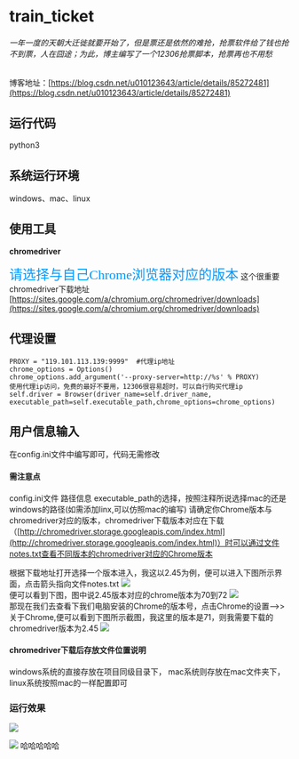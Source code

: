 # train_ticket
###### 一年一度的天朝大迁徙就要开始了，但是票还是依然的难抢，抢票软件给了钱也抢不到票，人在囧途；为此，博主编写了一个12306抢票脚本，抢票再也不用愁
博客地址：[https://blog.csdn.net/u010123643/article/details/85272481](https://blog.csdn.net/u010123643/article/details/85272481)
## 运行代码
python3

## 系统运行环境
windows、mac、linux

## 使用工具
**chromedriver**</br>

<font color=#0099ff size=5 face="黑体">请选择与自己Chrome浏览器对应的版本</font>   这个很重要</br>
chromedriver下载地址[https://sites.google.com/a/chromium.org/chromedriver/downloads](https://sites.google.com/a/chromium.org/chromedriver/downloads)

## 代理设置
```
PROXY = "119.101.113.139:9999"  #代理ip地址
chrome_options = Options()
chrome_options.add_argument('--proxy-server=http://%s' % PROXY)
使用代理ip访问，免费的最好不要用，12306很容易超时，可以自行购买代理ip
self.driver = Browser(driver_name=self.driver_name, executable_path=self.executable_path,chrome_options=chrome_options) 
```

## 用户信息输入
在config.ini文件中编写即可，代码无需修改

#### 需注意点
config.ini文件 路径信息 executable_path的选择，按照注释所说选择mac的还是windows的路径(如需添加linx,可以仿照mac的编写)
请确定你Chrome版本与chromedriver对应的版本，chromedriver下载版本对应在下载（[http://chromedriver.storage.googleapis.com/index.html](http://chromedriver.storage.googleapis.com/index.html)）时可以通过文件notes.txt查看不同版本的chromedriver对应的Chrome版本

根据下载地址打开选择一个版本进入，我这以2.45为例，便可以进入下图所示界面，点击箭头指向文件notes.txt
<img src="https://img-blog.csdnimg.cn/20200729153037167.png?x-oss-process=image/watermark,type_ZmFuZ3poZW5naGVpdGk,shadow_10,text_aHR0cHM6Ly9ibG9nLmNzZG4ubmV0L3UwMTAxMjM2NDM=,size_16,color_FFFFFF,t_70" /></br>
便可以看到下图，图中说2.45版本对应的chrome版本为70到72
<img src="https://img-blog.csdnimg.cn/20200729153109476.png" /></br>
那现在我们去查看下我们电脑安装的Chrome的版本号，点击Chrome的设置-->>关于Chrome,便可以看到下图所示截图，我这里的版本是71，则我需要下载的chromedriver版本为2.45
<img src="https://img-blog.csdnimg.cn/20200729153136590.png?x-oss-process=image/watermark,type_ZmFuZ3poZW5naGVpdGk,shadow_10,text_aHR0cHM6Ly9ibG9nLmNzZG4ubmV0L3UwMTAxMjM2NDM=,size_16,color_FFFFFF,t_70" /></br>
#### chromedriver下载后存放文件位置说明
windows系统的直接存放在项目同级目录下， mac系统则存放在mac文件夹下，linux系统按照mac的一样配置即可
### 运行效果
<img src="https://img-blog.csdnimg.cn/20200729152827938.gif?raw=true" /></br>

<img src="https://img-blog.csdnimg.cn/20200729152911731.png?x-oss-process=image/watermark,type_ZmFuZ3poZW5naGVpdGk,shadow_10,text_aHR0cHM6Ly9ibG9nLmNzZG4ubmV0L3UwMTAxMjM2NDM=,size_16,color_FFFFFF,t_70" />
哈哈哈哈哈
